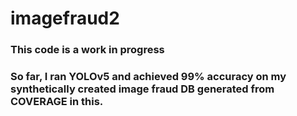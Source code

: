 # imagefraud2

### This code is a work in progress 
### So far, I ran YOLOv5 and achieved 99% accuracy on my synthetically created image fraud DB generated from COVERAGE in this.
